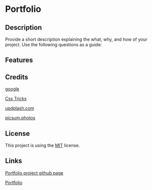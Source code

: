 # Portfolio

## Description

Provide a short description explaining the what, why, and how of your project. Use the following questions as a guide:



## Features



## Credits

[google](https://www.google.com) 

[Css Tricks](https://css-tricks.com/)

[updplash.com](https://unsplash.com/)

[picsum.photos](https://picsum.photos/)


## License

 This project is using the [MIT](./assets/LICENSE.txt) license.


## Links

[Portfolio project github page](https://github.com/realzzkevin/portfolio-of-work-ZZ)


[Portfolio](https://realzzkevin.github.io/portfolio-of-work-ZZ/)


